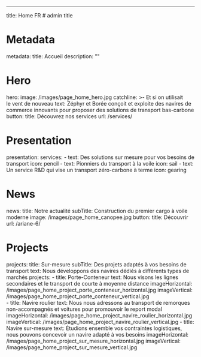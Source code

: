 ---
title: Home FR # admin title
# Metadata
metadata: 
  title: Accueil
  description: ""
# Hero
hero:
  image: /images/page_home_hero.jpg
  catchline: >-
    <span class="color-1">Et si on utilisait</span><br><span class="color-2">le vent</span> <span class="color-3">de nouveau</span>
  text: Zéphyr et Borée conçoit et exploite des navires de commerce innovants pour proposer des solutions de transport bas-carbone
  button:
    title: Découvrez nos services
    url: /services/
# Presentation
presentation:
  services:
    - text: Des solutions sur mesure pour vos besoins de transport
      icon: pencil
    - text: Pionniers du transport à la voile
      icon: sail
    - text: Un service R&D qui vise un transport zéro-carbone à terme
      icon: gearing
# News
news: 
  title: Notre actualité
  subTitle: Construction du premier cargo à voile moderne
  image: /images/page_home_canopee.jpg
  button: 
    title: Découvrir
    url: /ariane-6/
# Projects
projects:
  title: Sur-mesure
  subTitle: Des projets adaptés à vos besoins de transport
  text: Nous développons des navires dédiés à différents types de marchés
  projects: 
    - title: Porte-Conteneur
      text: Nous visons les lignes secondaires et le transport de courte à moyenne distance
      imageHorizontal: /images/page_home_project_porte_conteneur_horizontal.jpg
      imageVertical: /images/page_home_project_porte_conteneur_vertical.jpg      
    - title: Navire roulier
      text: Nous nous adressons au transport de remorques non-accompagnés et voitures pour promouvoir le report modal
      imageHorizontal: /images/page_home_project_navire_roulier_horizontal.jpg
      imageVertical: /images/page_home_project_navire_roulier_vertical.jpg
    - title: Navire sur-mesure
      text: Étudions ensemble vos contraintes logistiques, nous pouvons concevoir un navire adapté à vos besoins
      imageHorizontal: /images/page_home_project_sur_mesure_horizontal.jpg
      imageVertical: /images/page_home_project_sur_mesure_vertical.jpg      
